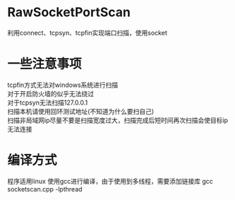 # RawSocketPortScan
利用connect、tcpsyn、tcpfin实现端口扫描，使用socket

# 一些注意事项
tcpfin方式无法对windows系统进行扫描 <br>
对于开启防火墙的似乎无法绕过 <br>
对于tcpsyn无法扫描127.0.0.1 <br>
扫描本机请使用回环测试地址(不知道为什么要扫自己) <br>
扫描非局域网ip尽量不要是扫描宽度过大，扫描完成后短时间再次扫描会使目标ip无法连接 <br>

# 编译方式
程序适用linux 
使用gcc进行编译，由于使用到多线程，需要添加链接库
gcc socketscan.cpp -lpthread
